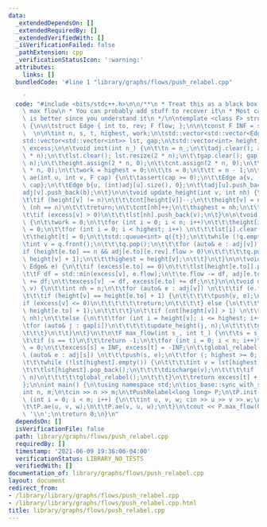 ```yaml
---
data:
  _extendedDependsOn: []
  _extendedRequiredBy: []
  _extendedVerifiedWith: []
  _isVerificationFailed: false
  _pathExtension: cpp
  _verificationStatusIcon: ':warning:'
  attributes:
    links: []
  bundledCode: '#line 1 "library/graphs/flows/push_relabel.cpp"

    '
  code: "#include <bits/stdc++.h>\n\n/**\n * Treat this as a black box xD\n * Calculates\
    \ max flow\n * You can probably add stuff to recover it\n * Most cases, Dinic\
    \ is better since you understand it\n */\n\ntemplate <class F> struct PushRelabel\
    \ {\n\n\tstruct Edge { int to, rev; F flow; };\n\n\tconst F INF = std::numeric_limits<F>::max();\
    \  \n\n\tint n, s, t, highest, work;\n\tstd::vector<std::vector<Edge>> adj;\n\t\
    std::vector<std::vector<int>> lst, gap;\n\tstd::vector<int> height, cnt;\n\tstd::vector<F>\
    \ excess;\n\n\tvoid init(int n_) {\n\t\tn = n_;\n\t\tadj.clear(); adj.resize(2\
    \ * n);\n\t\tlst.clear(); lst.resize(2 * n);\n\t\tgap.clear(); gap.resize(2 *\
    \ n);\n\t\theight.assign(2 * n, 0);\n\t\tcnt.assign(2 * n, 0);\n\t\texcess.assign(2\
    \ * n, 0);\n\t\twork = highest = 0;\n\t\ts = 0;\n\t\tt = n - 1;\n\t}\n\n\tvoid\
    \ ae(int u, int v, F cap) {\n\t\tassert(cap >= 0);\n\t\tEdge a{v, (int)adj[v].size(),\
    \ cap};\n\t\tEdge b{u, (int)adj[u].size(), 0};\n\t\tadj[u].push_back(a);\n\t\t\
    adj[v].push_back(b);\n\t}\n\n\tvoid update_height(int v, int nh) {\n\t\twork++;\n\
    \t\tif (height[v] != n)\n\t\t\tcnt[height[v]]--;\n\t\theight[v] = nh;\n\t\tif\
    \ (nh == n)\n\t\t\treturn;\n\t\tcnt[nh]++;\n\t\thighest = nh;\n\t\tgap[nh].push_back(v);\n\
    \t\tif (excess[v] > 0)\n\t\t\tlst[nh].push_back(v);\n\t}\n\n\tvoid global_relabel()\
    \ {\n\t\twork = 0;\n\t\tfor (int i = 0; i < n; i++)\n\t\t\theight[i] = n, cnt[i]\
    \ = 0;\n\t\tfor (int i = 0; i < highest; i++) \n\t\t\tlst[i].clear(), gap[i].clear();\n\
    \t\theight[t] = 0;\n\t\tstd::queue<int> q({t});\n\t\twhile (!q.empty()) {\n\t\t\
    \tint v = q.front();\n\t\t\tq.pop();\n\t\t\tfor (auto& e : adj[v]) \n\t\t\t\t\
    if (height[e.to] == n && adj[e.to][e.rev].flow > 0)\n\t\t\t\t\tq.push(e.to), update_height(e.to,\
    \ height[v] + 1);\n\t\t\thighest = height[v];\n\t\t}\n\t}\n\n\tvoid push(int v,\
    \ Edge& e) {\n\t\tif (excess[e.to] == 0)\n\t\t\tlst[height[e.to]].push_back(e.to);\n\
    \t\tF df = std::min(excess[v], e.flow);\n\t\te.flow -= df, adj[e.to][e.rev].flow\
    \ += df;\n\t\texcess[v] -= df, excess[e.to] += df;\n\t}\n\n\tvoid discharge(int\
    \ v) {\n\t\tint nh = n;\n\t\tfor (auto& e : adj[v]) \n\t\t\tif (e.flow > 0)\n\t\
    \t\t\tif (height[v] == height[e.to] + 1) {\n\t\t\t\t\tpush(v, e);\n\t\t\t\t\t\
    if (excess[v] <= 0)\n\t\t\t\t\t\treturn;\n\t\t\t\t} else {\n\t\t\t\t\tnh = std::min(nh,\
    \ height[e.to] + 1);\n\t\t\t\t}\n\t\tif (cnt[height[v]] > 1) \n\t\t\tupdate_height(v,\
    \ nh);\n\t\telse {\n\t\t\tfor (int i = height[v]; i <= highest; i++) {\n\t\t\t\
    \tfor (auto& j : gap[i])\n\t\t\t\t\tupdate_height(j, n);\n\t\t\t\tgap[i].clear();\n\
    \t\t\t}\n\t\t}\n\t}\n\t\n\tF max_flow(int s_, int t_) {\n\t\ts = s_, t = t_;\n\
    \t\tif (s == t)\n\t\t\treturn -1;\n\t\tfor (int i = 0; i < n; i++)\n\t\t\texcess[i]\
    \ = 0;\n\t\texcess[s] = INF, excess[t] = -INF;\n\t\tglobal_relabel();\n\t\tfor\
    \ (auto& e : adj[s]) \n\t\t\tpush(s, e);\n\t\tfor (; highest >= 0; highest--)\n\
    \t\t\twhile (!lst[highest].empty()) {\n\t\t\t\tint v = lst[highest].back();\n\t\
    \t\t\tlst[highest].pop_back();\n\t\t\t\tdischarge(v);\n\t\t\t\tif (work > 4 *\
    \ n)\n\t\t\t\t\tglobal_relabel();\n\t\t\t}\n\t\treturn excess[t] + INF;\n\t}\n\
    };\n\nint main() {\n\tusing namespace std;\n\tios_base::sync_with_stdio(0);\n\t\
    int n, m;\n\tcin >> n >> m;\n\tPushRelabel<long long> P;\n\tP.init(n);\n\tfor\
    \ (int i = 0; i < m; i++) {\n\t\tint u, v, w; cin >> u >> v >> w;\n\t\tu--, v--;\n\
    \t\tP.ae(u, v, w);\n\t\tP.ae(v, u, w);\n\t}\n\tcout << P.max_flow(0, n - 1) <<\
    \ '\\n';\n\treturn 0;\n}\n"
  dependsOn: []
  isVerificationFile: false
  path: library/graphs/flows/push_relabel.cpp
  requiredBy: []
  timestamp: '2021-06-09 19:36:06-04:00'
  verificationStatus: LIBRARY_NO_TESTS
  verifiedWith: []
documentation_of: library/graphs/flows/push_relabel.cpp
layout: document
redirect_from:
- /library/library/graphs/flows/push_relabel.cpp
- /library/library/graphs/flows/push_relabel.cpp.html
title: library/graphs/flows/push_relabel.cpp
---
```

